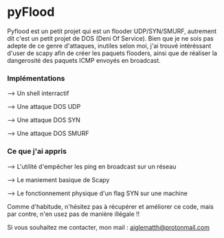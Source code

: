 # pyFlood

Pyflood est un petit projet qui est un flooder UDP/SYN/SMURF, autrement dit c'est un petit projet de DOS (Deni Of Service).
Bien que je ne sois pas adepte de ce genre d'attaques, inutiles selon moi, j'ai trouvé intéréssant d'user de scapy
afin de créer les paquets flooders, ainsi que de réaliser la dangerosité des paquets ICMP envoyés en broadcast.

### Implémentations ###

  --> Un shell interractif
  
  --> Une attaque DOS UDP
  
  --> Une attaque DOS SYN
  
  --> Une attaque DOS SMURF
  
### Ce que j'ai appris ###

  --> L'utilité d'empêcher les ping en broadcast sur un réseau
  
  --> Le maniement basique de Scapy
  
  --> Le fonctionnement physique d'un flag SYN sur une machine
  
 Comme d'habitude, n'hésitez pas à récupérer et améliorer ce code, mais par contre, n'en usez pas de manière illégale !!
 
 Si vous souhaitez me contacter, mon mail : aiglematth@protonmail.com
